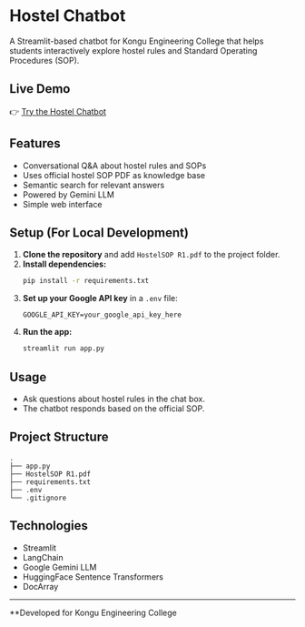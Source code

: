 # Hostel Chatbot

A Streamlit-based chatbot for Kongu Engineering College that helps students interactively explore hostel rules and Standard Operating Procedures (SOP).

## Live Demo

👉 [Try the Hostel Chatbot](https://hostelchatbot.streamlit.app/)

## Features

- Conversational Q&A about hostel rules and SOPs
- Uses official hostel SOP PDF as knowledge base
- Semantic search for relevant answers
- Powered by Gemini LLM
- Simple web interface

## Setup (For Local Development)

1. **Clone the repository** and add `HostelSOP R1.pdf` to the project folder.
2. **Install dependencies:**
    ```sh
    pip install -r requirements.txt
    ```
3. **Set up your Google API key** in a `.env` file:
    ```
    GOOGLE_API_KEY=your_google_api_key_here
    ```
4. **Run the app:**
    ```sh
    streamlit run app.py
    ```

## Usage

- Ask questions about hostel rules in the chat box.
- The chatbot responds based on the official SOP.

## Project Structure

```
.
├── app.py
├── HostelSOP R1.pdf
├── requirements.txt
├── .env
└── .gitignore
```

## Technologies

- Streamlit
- LangChain
- Google Gemini LLM
- HuggingFace Sentence Transformers
- DocArray

---

**Developed for Kongu Engineering College
